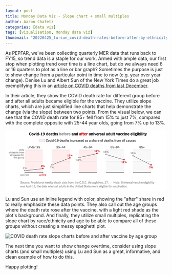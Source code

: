 ```yaml
---
layout: post
title: Monday Data Viz - Slope chart + small multiples
author: Aaron Chafetz
categories: [data viz]
tags: [vizualisation, Monday data viz]
thumbnail: "20220425_lu-sun_covid-death-rates-before-after-by-ethnicity.png"
---
```


As PEPFAR, we've been collecting quarterly MER data that runs back to FY15, so trend data is a staple for our work. Armed with ample data, our first stop when plotting trend over time is a line chart, but do we always need 6 or 16 quarters to plot as a line or bar graph? Sometimes the purpose is just to show change from a particular point in time to now (e.g. year over year change). Denise Lu and Albert Sun of the New York Times do a great job exemplifying this in an [article on COVID deaths from last December](https://www.nytimes.com/interactive/2021/12/28/us/covid-deaths.html).

In their article, they show the COVID death rate for different group before and after all adults became eligible for the vaccine. They utilize slope charts, which are just simplified line charts that help demonstrate the change (via the slope) between two points. From the visual below, we can see that the COVID death rate for 85+ fell from 15% to just 7%, compared with the complete opposite with 25-44 year olds, going from 7% up to 13%.

![COVID death rate slope charts before and after vaccine by age group](/assets/img/posts/20220425_lu-sun_covid-death-rates-before-after.png)

Lu and Sun use an inline legend with color, showing the "after" share in red to really emphasize these data points. They also call out the age groups where the death rate rose after the vaccine, with a light red shade as the plot's background. And finally, they utilize small multiples, replicating the slope chart by race/ethnicity and age to be able to compare all of these groups without creating a messy spaghetti plot.

![COVID death rate slope charts before and after vaccine by age group](/assets/img/posts/220220425_lu-sun_covid-death-rates-before-after-by-ethnicity.png)

The next time you want to show change overtime, consider using slope charts (and small multiples) using Lu and Sun as a great, informative, and clean example of how to do this.

Happy plotting!